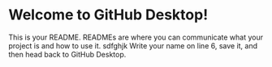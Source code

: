 # Welcome to GitHub Desktop!

This is your README. READMEs are where you can communicate what your project is and how to use it.
sdfghjk
Write your name on line 6, save it, and then head back to GitHub Desktop.
